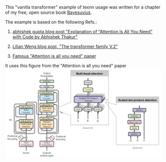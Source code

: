 This "vanilla transformer" 
example of texnn usage was written for a chapter of my
free, open source book [Bayesuvius](https://github.com/rrtucci/Bayesuvius).

The example is based on the following Refs.:
1. [abhishek gupta blog post "Explanation of “Attention Is All You Need” 
   with Code by Abhishek Thakur"](https://sargupta93.medium.com/explanation-of-attention-is-all-you-need-with-code-by-abhishek-thakur-89861d24ea9d)

2. [Lilian Weng blog post, "The transformer family V.2"](https://lilianweng.github.io/posts/2023-01-27-the-transformer-family-v2/)

3. [Famous "Attention is all you need" paper](https://arxiv.org/abs/1706.03762)

It uses this figure from the "Attention is all you need" paper
![vanilla transformer](transformer.png)

